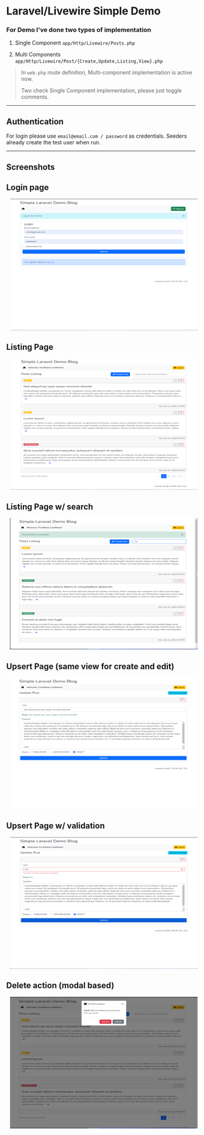 # Laravel/Livewire Simple Demo

### For Demo I've done two types of implementation

1.  Single Component `app/Http/Livewire/Posts.php`

2.  Multi Components `app/Http/Livewire/Post/{Create,Update,Listing,View}.php`

> In `web.php` route definition, Multi-component implementation is active now.
>
> Two check Single Component implementation, please just toggle comments.

---

## Authentication

For login please use `email@email.com / password` as credentials. Seeders already create the test user when run.

---

## Screenshots

## Login page

<a href="demo-screenshots/hasna-laravel-livewire-demo-login.png" target="_blank">
<img src="demo-screenshots/hasna-laravel-livewire-demo-login.png" alt="Login Page" width="500px" height="350" style="margin: 0 10px" />
</a>

## Listing Page

<a href="demo-screenshots/hasna-laravel-livewire-demo-listing-page.png" target="_blank">
<img src="demo-screenshots/hasna-laravel-livewire-demo-listing-page.png" alt="Login Page" width="500px" height="350" style="margin: 0 10px" /></a>

## Listing Page w/ search

<a href="demo-screenshots/hasna-laravel-livewire-demo-listing-search.png" target="_blank">
<img src="demo-screenshots/hasna-laravel-livewire-demo-listing-search.png" alt="Login Page" width="500px" height="350" style="margin: 0 10px" /></a>

## Upsert Page (same view for create and edit)

<a href="demo-screenshots/hasna-laravel-livewire-demo-upsert-page.png" target="_blank">
<img src="demo-screenshots/hasna-laravel-livewire-demo-upsert-page.png" alt="Login Page" width="500px" height="350" style="margin: 0 10px" /></a>

## Upsert Page w/ validation

<a href="demo-screenshots/hasna-laravel-livewire-demo-upsert-page-with-validation.png" target="_blank">
<img src="demo-screenshots/hasna-laravel-livewire-demo-upsert-page-with-validation.png" alt="Login Page" width="500px" height="350" style="margin: 0 10px" /></a>

## Delete action (modal based)

<a href="demo-screenshots/hasna-laravel-livewire-demo-delete-consent.png" target="_blank">
<img src="demo-screenshots/hasna-laravel-livewire-demo-delete-consent.png" alt="Login Page" width="500px" height="350" style="margin: 0 10px" /></a>
